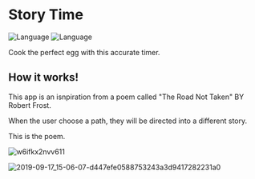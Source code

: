 # Story Time

![Language](https://img.shields.io/badge/Swift-5.0-orange.svg)
![Language](https://img.shields.io/badge/iOS-13.0-orange.svg)

Cook the perfect egg with this accurate timer.


## How it works!
<p>This app is an isnpiration from a poem called "The Road Not Taken" BY Robert Frost.</p>
<p>When the user choose a path, they will be directed into a different story.</p>
<p>This is the poem.</p>

![w6ifkx2nvv611](https://user-images.githubusercontent.com/39883704/72671769-5dc6e580-3a1d-11ea-8406-c1b6679d924e.jpg)

![2019-09-17_15-06-07-d447efe0588753243a3d9417282231a0](https://user-images.githubusercontent.com/39883704/72671791-b0080680-3a1d-11ea-920c-663dbf3663bf.gif)

